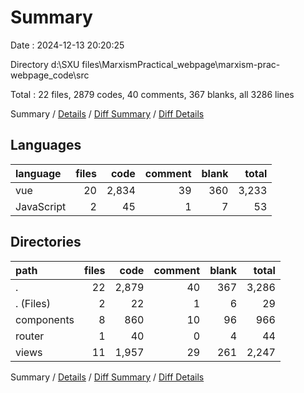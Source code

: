 # Summary

Date : 2024-12-13 20:20:25

Directory d:\\SXU files\\MarxismPractical_webpage\\marxism-prac-webpage_code\\src

Total : 22 files,  2879 codes, 40 comments, 367 blanks, all 3286 lines

Summary / [Details](details.md) / [Diff Summary](diff.md) / [Diff Details](diff-details.md)

## Languages
| language | files | code | comment | blank | total |
| :--- | ---: | ---: | ---: | ---: | ---: |
| vue | 20 | 2,834 | 39 | 360 | 3,233 |
| JavaScript | 2 | 45 | 1 | 7 | 53 |

## Directories
| path | files | code | comment | blank | total |
| :--- | ---: | ---: | ---: | ---: | ---: |
| . | 22 | 2,879 | 40 | 367 | 3,286 |
| . (Files) | 2 | 22 | 1 | 6 | 29 |
| components | 8 | 860 | 10 | 96 | 966 |
| router | 1 | 40 | 0 | 4 | 44 |
| views | 11 | 1,957 | 29 | 261 | 2,247 |

Summary / [Details](details.md) / [Diff Summary](diff.md) / [Diff Details](diff-details.md)